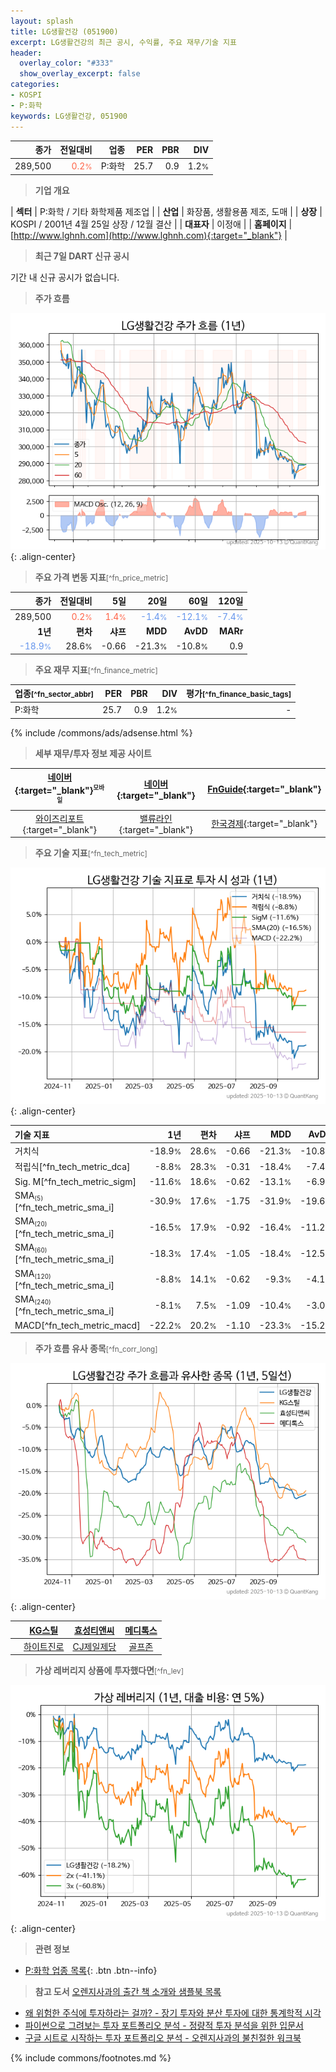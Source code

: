 ```yaml
---
layout: splash
title: LG생활건강 (051900)
excerpt: LG생활건강의 최근 공시, 수익률, 주요 재무/기술 지표
header:
  overlay_color: "#333"
  show_overlay_excerpt: false
categories:
- KOSPI
- P:화학
keywords: LG생활건강, 051900
---
```


| **종가** | **전일대비** | **업종** | **PER** | **PBR** | **DIV** |
| -------: | -----------: | -------: | ------: | ------: | ------: |
| 289,500 | <span style="color: tomato">0.2<small>%</small></span> | P:화학 | 25.7 | 0.9 | 1.2<small>%</small> |

<!-- more -->


> **기업 개요**<a id="company"></a>

| <span style="white-space:nowrap;">**섹터**</span> | P:화학 / 기타 화학제품 제조업 |
| <span style="white-space:nowrap;">**산업**</span> | 화장품, 생활용품 제조, 도매 |
| <span style="white-space:nowrap;">**상장**</span> | KOSPI / 2001년 4월 25일 상장 / 12월 결산 |
| <span style="white-space:nowrap;">**대표자**</span> | 이정애 |
| <span style="white-space:nowrap;">**홈페이지**</span> | [http://www.lghnh.com](http://www.lghnh.com){:target="_blank"} |


> **최근 7일 DART 신규 공시**<a id="dart"></a>

기간 내 신규 공시가 없습니다.


> **주가 흐름**<a id="price"></a>

![051900](/stock/images/051900.png){: .align-center}


> **주요 가격 변동 지표**<small>[^fn_price_metric]</small>

| **종가** | **전일대비** | **5일** | **20일** | **60일** | **120일** |
| -------: | -----------: | ------: | -------: | -------: | --------: |
| 289,500 | <span style="color: tomato">0.2<small>%</small></span> | <span style="color: tomato">1.4<small>%</small></span> | <span style="color: cornflowerblue">-1.4<small>%</small></span> | <span style="color: cornflowerblue">-12.1<small>%</small></span> | <span style="color: cornflowerblue">-7.4<small>%</small></span> |
| **1년** | **편차** | **샤프** | **MDD** | **AvDD** | **MARr** |
| <span style="color: cornflowerblue">-18.9<small>%</small></span> | 28.6<small>%</small> | -0.66 | -21.3<small>%</small> | -10.8<small>%</small> | 0.9 |


> **주요 재무 지표**<small>[^fn_finance_metric]</small>

| **업종**<small>[^fn_sector_abbr]</small> | **PER** | **PBR** | **DIV** | **평가**<small>[^fn_finance_basic_tags]</small> |
| :--------------------------------------- | ------: | ------: | ------: | ----------------------------------------------: |
| P:화학 | 25.7 | 0.9 | 1.2<small>%</small> | - |



{% include /commons/ads/adsense.html %}

> **세부 재무/투자 정보 제공 사이트**

| [네이버](https://m.stock.naver.com/domestic/stock/051900/finance/summary){:target="_blank"}<sup><small>모바일</small></sup> | [네이버](https://finance.naver.com/item/coinfo.naver?code=051900){:target="_blank"} | [FnGuide](https://comp.fnguide.com/SVO2/ASP/SVD_Invest.asp?gicode=A051900&MenuYn=Y){:target="_blank"} |
| :---: | :---: | :---: |
| [와이즈리포트](https://comp.wisereport.co.kr/company/c1040001.aspx?cmp_cd=051900){:target="_blank"} | [밸류라인](https://www.valueline.co.kr/finance/summary/051900){:target="_blank"} | [한국경제](https://markets.hankyung.com/stock/051900/financial-summary){:target="_blank"} |


> **주요 기술 지표**<small>[^fn_tech_metric]</small>


![051900](/stock/images/051900_tech.png){: .align-center}

| **기술 지표** | **1년** | **편차** | **샤프** | **MDD** | **AvDD** |
| :------------ | ------: | -----------: | -------: | ------: | -------: |
| 거치식 | -18.9<small>%</small> | 28.6<small>%</small> | -0.66 | -21.3<small>%</small> | -10.8<small>%</small> |
| 적립식[^fn_tech_metric_dca] | -8.8<small>%</small> | 28.3<small>%</small> | -0.31 | -18.4<small>%</small> | -7.4<small>%</small> |
| Sig. M[^fn_tech_metric_sigm] | -11.6<small>%</small> | 18.6<small>%</small> | -0.62 | -13.1<small>%</small> | -6.9<small>%</small> |
| SMA<small><sub>(5)</sub></small>[^fn_tech_metric_sma_i] | -30.9<small>%</small> | 17.6<small>%</small> | -1.75 | -31.9<small>%</small> | -19.6<small>%</small> |
| SMA<small><sub>(20)</sub></small>[^fn_tech_metric_sma_i] | -16.5<small>%</small> | 17.9<small>%</small> | -0.92 | -16.4<small>%</small> | -11.2<small>%</small> |
| SMA<small><sub>(60)</sub></small>[^fn_tech_metric_sma_i] | -18.3<small>%</small> | 17.4<small>%</small> | -1.05 | -18.4<small>%</small> | -12.5<small>%</small> |
| SMA<small><sub>(120)</sub></small>[^fn_tech_metric_sma_i] | -8.8<small>%</small> | 14.1<small>%</small> | -0.62 | -9.3<small>%</small> | -4.1<small>%</small> |
| SMA<small><sub>(240)</sub></small>[^fn_tech_metric_sma_i] | -8.1<small>%</small> | 7.5<small>%</small> | -1.09 | -10.4<small>%</small> | -3.0<small>%</small> |
| MACD[^fn_tech_metric_macd] | -22.2<small>%</small> | 20.2<small>%</small> | -1.10 | -23.3<small>%</small> | -15.2<small>%</small> |


> **주가 흐름 유사 종목**<a id="corr"></a><small>[^fn_corr_long]</small>

![051900](/stock/images/051900_corr.png){: .align-center}

|       | [KG스틸](/016380/) | [효성티앤씨](/298020/) | [메디톡스](/086900/) |
| :---: | :------------------------------------: | :------------------------------------: | :------------------------------------: |
|       | [하이트진로](/000080/) | [CJ제일제당](/097950/) | [골프존](/215000/) |


> **가상 레버리지 상품에 투자했다면**<a id="2x"></a><small>[^fn_lev]</small>

![051900](/stock/images/051900_2x.png){: .align-center}


> **관련 정보**

- [P:화학 업종 목록](/stats/sector/kospi_업종_화학_종목/){: .btn .btn--info}

> **참고 도서** [오렌지사과의 출간 책 소개와 샘플북 목록](https://kongdori.tistory.com/691)

- [왜 위험한 주식에 투자하라는 걸까? - 장기 투자와 분산 투자에 대한 통계학적 시각](https://kongdori.tistory.com/421)
- [파이썬으로 그려보는 투자 포트폴리오 분석  - 정량적 투자 분석을 위한 입문서](https://kongdori.tistory.com/643)
- [구글 시트로 시작하는 투자 포트폴리오 분석 - 오렌지사과의 불친절한 워크북](https://kongdori.tistory.com/449)


{% include commons/footnotes.md %}